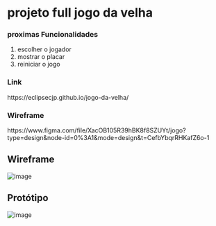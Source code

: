 <h1> projeto full jogo da velha </h1>

<h3> proximas Funcionalidades</h3>
<ol>
  <li>escolher o jogador</li>
  <li>mostrar o placar</li>
  <li>reiniciar o jogo</li>
</ol>


<h3>Link</h3>
https://eclipsecjp.github.io/jogo-da-velha/

<h3>Wireframe</h3>
https://www.figma.com/file/XacOB105R39hBK8f8SZUYt/jogo?type=design&node-id=0%3A1&mode=design&t=CefbYbqrRHKafZ6o-1

<h2>Wireframe</h2>

![image](https://github.com/eclipseCJP/jogo-da-velha/assets/58758617/d0e1fef7-3f37-4769-9d8c-d7d12fd5a7ec)

<h2>Protótipo</h2>

![image](https://github.com/eclipseCJP/jogo-da-velha/assets/58758617/ac3a2352-6489-430e-921e-c44f768296e2)

